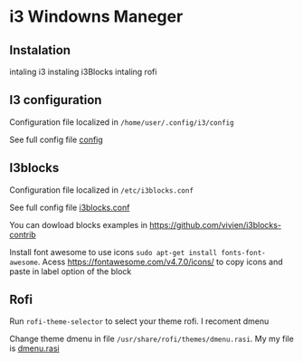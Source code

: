 # i3 Windowns Maneger
## Instalation
intaling i3
instaling i3Blocks
intaling rofi

## I3 configuration

Configuration file localized in `/home/user/.config/i3/config`

See full config file  [config](./config)

## I3blocks

Configuration file localized in `/etc/i3blocks.conf`

See full config file  [i3blocks.conf](./i3blocks.conf)

You can dowload blocks examples in https://github.com/vivien/i3blocks-contrib

Install font awesome to use icons ```sudo apt-get install fonts-font-awesome```. Acess https://fontawesome.com/v4.7.0/icons/ to copy icons and paste in label option of the block

## Rofi

Run ```rofi-theme-selector``` to select your theme rofi. I recoment dmenu

Change theme dmenu in file `/usr/share/rofi/themes/dmenu.rasi`. My my file is [dmenu.rasi](./dmenu.rasi)
